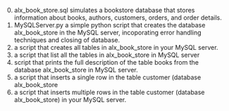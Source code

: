 0. alx_book_store.sql simulates a bookstore database that stores information about books, authors, customers, orders, and order details.
1. MySQLServer.py a simple python script that creates the database alx_book_store in the MySQL server, incoporating error handling techniques and closing of database.
2. a script that creates all tables in alx_book_store in your MySQL server.
3. a script that list all the tables in alx_book_store in MySQL server
4. script that prints the full description of the table books from the database alx_book_store in MySQL server.
5. a script that inserts a single row in the table customer (database alx_book_store
6. a script that inserts multiple rows in the table customer (database alx_book_store) in your MySQL server.
